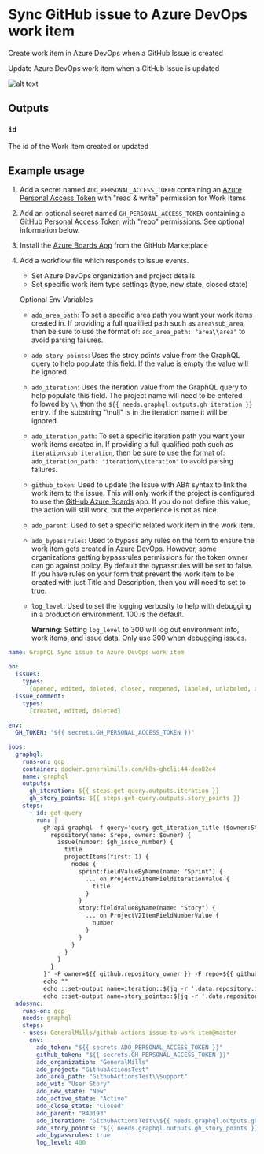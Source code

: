 # Sync GitHub issue to Azure DevOps work item

Create work item in Azure DevOps when a GitHub Issue is created

Update Azure DevOps work item when a GitHub Issue is updated

![alt text](./assets/demo.gif "animated demo")

## Outputs

### `id`

The id of the Work Item created or updated

## Example usage

1. Add a secret named `ADO_PERSONAL_ACCESS_TOKEN` containing an [Azure Personal Access Token](https://docs.microsoft.com/en-us/azure/devops/organizations/accounts/use-personal-access-tokens-to-authenticate) with "read & write" permission for Work Items

2. Add an optional secret named `GH_PERSONAL_ACCESS_TOKEN` containing a [GitHub Personal Access Token](https://help.github.com/en/enterprise/2.17/user/github/authenticating-to-github/creating-a-personal-access-token-for-the-command-line) with "repo" permissions. See optional information below.

3. Install the [Azure Boards App](https://github.com/marketplace/azure-boards) from the GitHub Marketplace

4. Add a workflow file which responds to issue events.

   - Set Azure DevOps organization and project details.
   - Set specific work item type settings (type, new state, closed state)

   Optional Env Variables

   - `ado_area_path`: To set a specific area path you want your work items created in. If providing a full qualified path such as `area\sub_area`, then be sure to use the format of: `ado_area_path: "area\\area"` to avoid parsing failures.
   - `ado_story_points`:  Uses the stroy points value from the GraphQL query to help populate this field.  If the value is empty the value will be ignored.
   - `ado_iteration`: Uses the iteration value from the GraphQL query to help populate this field.  The project name will need to be entered followed by `\\` then the `${{ needs.graphql.outputs.gh_iteration }}` entry.  If the substring "\\null" is in the iteration name it will be ignored.
   - `ado_iteration_path`: To set a specific iteration path you want your work items created in. If providing a full qualified path such as `iteration\sub iteration`, then be sure to use the format of: `ado_iteration_path: "iteration\\iteration"` to avoid parsing failures.
   - `github_token`: Used to update the Issue with AB# syntax to link the work item to the issue. This will only work if the project is configured to use the [GitHub Azure Boards](https://github.com/marketplace/azure-boards) app. If you do not define this value, the action will still work, but the experience is not as nice.
   - `ado_parent`: Used to set a specific related work item in the work item.
   - `ado_bypassrules`: Used to bypass any rules on the form to ensure the work item gets created in Azure DevOps. However, some organizations getting bypassrules permissions for the token owner can go against policy. By default the bypassrules will be set to false. If you have rules on your form that prevent the work item to be created with just Title and Description, then you will need to set to true.
   - `log_level`: Used to set the logging verbosity to help with debugging in a production environment. 100 is the default. 

     **Warning:** Setting `log_level` to 300 will log out environment info, work items, and issue data. Only use 300 when debugging issues.

```yaml
name: GraphQL Sync issue to Azure DevOps work item

on:
  issues:
    types:
      [opened, edited, deleted, closed, reopened, labeled, unlabeled, assigned]
  issue_comment:
    types:
      [created, edited, deleted]
      
env:
  GH_TOKEN: "${{ secrets.GH_PERSONAL_ACCESS_TOKEN }}"

jobs:
  graphql:
    runs-on: gcp
    container: docker.generalmills.com/k8s-ghcli:44-dea02e4
    name: graphql
    outputs:
      gh_iteration: ${{ steps.get-query.outputs.iteration }}
      gh_story_points: ${{ steps.get-query.outputs.story_points }}
    steps:
      - id: get-query
        run: |
          gh api graphql -f query='query get_iteration_title ($owner:String!, $repo:String!, $gh_issue_number:Int!) {
            repository(name: $repo, owner: $owner) {
              issue(number: $gh_issue_number) {
                title
                projectItems(first: 1) {
                  nodes {
                    sprint:fieldValueByName(name: "Sprint") {
                      ... on ProjectV2ItemFieldIterationValue {
                        title
                      }
                    }
                    story:fieldValueByName(name: "Story") {
                      ... on ProjectV2ItemFieldNumberValue {
                        number
                      }
                    }
                  }
                }
              }
            }
          }' -F owner=${{ github.repository_owner }} -F repo=${{ github.event.repository.name }} -F gh_issue_number=${{ github.event.issue.number }} > result.json
          echo ""
          echo ::set-output name=iteration::$(jq -r '.data.repository.issue.projectItems.nodes[0].sprint.title' result.json)
          echo ::set-output name=story_points::$(jq -r '.data.repository.issue.projectItems.nodes[0].story.number' result.json)
  adosync:
    runs-on: gcp
    needs: graphql
    steps:    
    - uses: GeneralMills/github-actions-issue-to-work-item@master
      env:
        ado_token: "${{ secrets.ADO_PERSONAL_ACCESS_TOKEN }}"
        github_token: "${{ secrets.GH_PERSONAL_ACCESS_TOKEN }}"
        ado_organization: "GeneralMills"
        ado_project: "GithubActionsTest"
        ado_area_path: "GithubActionsTest\\Support"
        ado_wit: "User Story"
        ado_new_state: "New"
        ado_active_state: "Active"
        ado_close_state: "Closed"
        ado_parent: "840193"
        ado_iteration: "GithubActionsTest\\${{ needs.graphql.outputs.gh_iteration }}"
        ado_story_points: "${{ needs.graphql.outputs.gh_story_points }}"
        ado_bypassrules: true
        log_level: 400 
```
